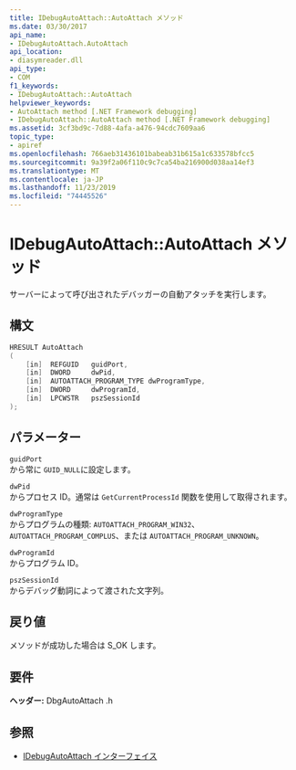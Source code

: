 ```yaml
---
title: IDebugAutoAttach::AutoAttach メソッド
ms.date: 03/30/2017
api_name:
- IDebugAutoAttach.AutoAttach
api_location:
- diasymreader.dll
api_type:
- COM
f1_keywords:
- IDebugAutoAttach::AutoAttach
helpviewer_keywords:
- AutoAttach method [.NET Framework debugging]
- IDebugAutoAttach::AutoAttach method [.NET Framework debugging]
ms.assetid: 3cf3bd9c-7d88-4afa-a476-94cdc7609aa6
topic_type:
- apiref
ms.openlocfilehash: 766aeb31436101babeab31b615a1c633578bfcc5
ms.sourcegitcommit: 9a39f2a06f110c9c7ca54ba216900d038aa14ef3
ms.translationtype: MT
ms.contentlocale: ja-JP
ms.lasthandoff: 11/23/2019
ms.locfileid: "74445526"
---
```

# <a name="idebugautoattachautoattach-method"></a>IDebugAutoAttach::AutoAttach メソッド
サーバーによって呼び出されたデバッガーの自動アタッチを実行します。  
  
## <a name="syntax"></a>構文  
  
```cpp  
HRESULT AutoAttach  
(  
    [in]  REFGUID   guidPort,  
    [in]  DWORD     dwPid,  
    [in]  AUTOATTACH_PROGRAM_TYPE dwProgramType,  
    [in]  DWORD     dwProgramId,  
    [in]  LPCWSTR   pszSessionId  
);  
```  
  
## <a name="parameters"></a>パラメーター  
 `guidPort`  
 から常に `GUID_NULL`に設定します。  
  
 `dwPid`  
 からプロセス ID。通常は `GetCurrentProcessId` 関数を使用して取得されます。  
  
 `dwProgramType`  
 からプログラムの種類: `AUTOATTACH_PROGRAM_WIN32`、`AUTOATTACH_PROGRAM_COMPLUS`、または `AUTOATTACH_PROGRAM_UNKNOWN`。  
  
 `dwProgramId`  
 からプログラム ID。  
  
 `pszSessionId`  
 からデバッグ動詞によって渡された文字列。  
  
## <a name="return-value"></a>戻り値  
 メソッドが成功した場合は S_OK します。  
  
## <a name="requirements"></a>要件  
 **ヘッダー:** DbgAutoAttach .h  
  
## <a name="see-also"></a>参照

- [IDebugAutoAttach インターフェイス](../../../../docs/framework/unmanaged-api/diagnostics/idebugautoattach-interface.md)

